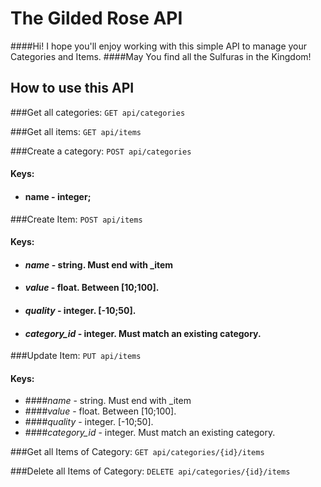 # The Gilded Rose API

####Hi! I hope you'll enjoy working with this simple API to manage your Categories and Items.
####May You find all the Sulfuras in the Kingdom!

## How to use this API


###Get all categories:
`GET api/categories`

###Get all items:
`GET api/items`

###Create a category:
`POST api/categories`
#### Keys:
* #### name - integer;

###Create Item:
`POST api/items`
#### Keys:
* #### *name* - string. Must end with _item
* #### *value* - float. Between [10;100].
* #### *quality* - integer. [-10;50].
* #### *category_id* - integer. Must match an existing category.

###Update Item:
`PUT api/items`
#### Keys:
* ####*name* - string. Must end with _item
* ####*value* - float. Between [10;100].
* ####*quality* - integer. [-10;50].
* ####*category_id* - integer. Must match an existing category.

###Get all Items of Category:
`GET api/categories/{id}/items`

###Delete all Items of Category:
`DELETE api/categories/{id}/items`
